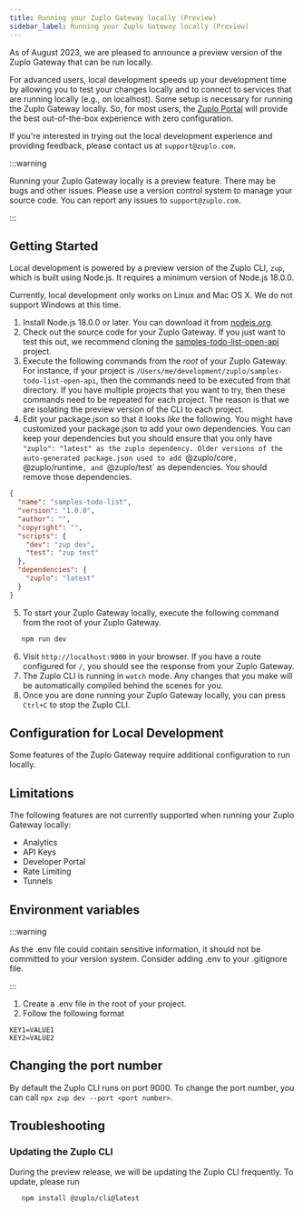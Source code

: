 ```yaml
---
title: Running your Zuplo Gateway locally (Preview)
sidebar_label: Running your Zuplo Gateway locally (Preview)
---
```


As of August 2023, we are pleased to announce a preview version of the Zuplo
Gateway that can be run locally.

For advanced users, local development speeds up your development time by
allowing you to test your changes locally and to connect to services that are
running locally (e.g., on localhost). Some setup is necessary for running the
Zuplo Gateway locally. So, for most users, the
[Zuplo Portal](https://portal.zuplo.com/) will provide the best out-of-the-box
experience with zero configuration.

If you're interested in trying out the local development experience and
providing feedback, please contact us at `support@zuplo.com`.

:::warning

Running your Zuplo Gateway locally is a preview feature. There may be bugs and
other issues. Please use a version control system to manage your source code.
You can report any issues to `support@zuplo.com`.

:::

## Getting Started

Local development is powered by a preview version of the Zuplo CLI, `zup`, which
is built using Node.js. It requires a minimum version of Node.js 18.0.0.

Currently, local development only works on Linux and Mac OS X. We do not support
Windows at this time.

1. Install Node.js 18.0.0 or later. You can download it from
   [nodejs.org](https://nodejs.org/en/download).
2. Check out the source code for your Zuplo Gateway. If you just want to test
   this out, we recommend cloning the
   [samples-todo-list-open-api](https://github.com/zuplo/samples-todo-list-open-api)
   project.
3. Execute the following commands from the _root_ of your Zuplo Gateway. For
   instance, if your project is
   `/Users/me/development/zuplo/samples-todo-list-open-api`, then the commands
   need to be executed from that directory. If you have multiple projects that
   you want to try, then these commands need to be repeated for each project.
   The reason is that we are isolating the preview version of the CLI to each
   project.
4. Edit your package.json so that it looks _like_ the following. You might have
   customized your package.json to add your own dependencies. You can keep your
   dependencies but you should ensure that you only have
   `"zuplo": "latest" as the zuplo dependency. Older versions of the auto-generated package.json used to add `@zuplo/core`, `@zuplo/runtime`, and `@zuplo/test`
   as dependencies. You should remove those dependencies.

```json
{
  "name": "samples-todo-list",
  "version": "1.0.0",
  "author": "",
  "copyright": "",
  "scripts": {
    "dev": "zup dev",
    "test": "zup test"
  },
  "dependencies": {
    "zuplo": "latest"
  }
}
```

5. To start your Zuplo Gateway locally, execute the following command from the
   root of your Zuplo Gateway.

```bash
   npm run dev
```

6. Visit `http://localhost:9000` in your browser. If you have a route configured
   for `/`, you should see the response from your Zuplo Gateway.
7. The Zuplo CLI is running in `watch` mode. Any changes that you make will be
   automatically compiled behind the scenes for you.
8. Once you are done running your Zuplo Gateway locally, you can press `Ctrl+C`
   to stop the Zuplo CLI.

## Configuration for Local Development

Some features of the Zuplo Gateway require additional configuration to run
locally.

## Limitations

The following features are not currently supported when running your Zuplo
Gateway locally:

- Analytics
- API Keys
- Developer Portal
- Rate Limiting
- Tunnels

## Environment variables

:::warning

As the .env file could contain sensitive information, it should not be committed
to your version system. Consider adding .env to your .gitignore file.

:::

1. Create a .env file in the root of your project.
2. Follow the following format

```
KEY1=VALUE1
KEY2=VALUE2
```

## Changing the port number

By default the Zuplo CLI runs on port 9000. To change the port number, you can
call `npx zup dev --port <port number>`.

## Troubleshooting

### Updating the Zuplo CLI

During the preview release, we will be updating the Zuplo CLI frequently. To
update, please run

```bash
   npm install @zuplo/cli@latest
```
